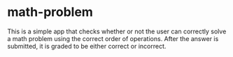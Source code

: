 # math-problem

This is a simple app that checks whether or not the user can correctly solve a math problem using the correct order of operations. After the answer is submitted, it is graded to be either correct or incorrect.
